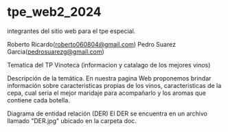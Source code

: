 # tpe_web2_2024 
integrantes del sitio web para el tpe especial.

Roberto Ricardo(roberto060804@gmail.com)
Pedro Suarez Garcia(pedrosuarezg@gmail.com)

Tematica del TP Vinoteca (informacion y catalago de los mejores vinos)

Descripción de la temática. En nuestra pagina Web proponemos brindar información sobre caracteristicas propias de los vinos, caracteristicas de la cepa, cual seria el mejor maridaje para acompañarlo y los aromas que contiene cada botella.

Diagrama de entidad relación (DER) El DER se encuentra en un archivo llamado "DER.jpg" ubicado en la carpeta doc.
